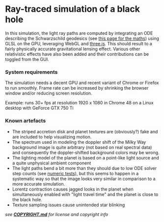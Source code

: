 ---
---

# Ray-traced simulation of a black hole

In this simulation, the light ray paths are computed by integrating an ODE describing the Schwarzschild geodesics (see [this page for the maths](https://github.com/oseiskar/black-hole/blob/numeric-notebooks/physics.ipynb)) using GLSL on the GPU, leveraging WebGL and [three.js](http://threejs.org). This should result to a fairly physically accurate gravitational lensing effect. Various other relativistic effects have also been added and their contributions can be toggled from the GUI.

### System requirements

The simulation needs a decent GPU and recent variant of Chrome or Firefox to run smoothly. Frame rate can be increased by shrinking the browser window and/or reducing screen resolution.

Example: runs 30+ fps at resolution 1920 x 1080 in Chrome 48 on a Linux desktop with GeForce GTX 750 Ti

### Known artefacts

 * The striped accretion disk and planet textures are (obviously?) fake and are included to help visualizing motion.
 * The spectrum used in modeling the doppler shift of the Milky Way background image is quite arbitrary (not based on real spectral data) and consequently the doppler-shifted background colors may be wrong.
 * The lighting model of the planet is based on a point-like light source and a quite unphysical ambient component
 * The light paths bend a bit more than they should due to low ODE solver step counts (see [numeric tests](https://github.com/oseiskar/black-hole/blob/numeric-notebooks/numeric_tests.ipynb)), but this seems to happen in a systematic way so that the image looks very similar in comparison to a more accurate simulation.
 * Lorentz contraction causes jagged looks in the planet when simultaneously enabled with "light travel time" and the planet is close to the black hole.
 * Texture sampling issues cause unintended star blinking

_see **[COPYRIGHT.md](https://github.com/oseiskar/black-hole/blob/master/COPYRIGHT.md)** for license and copyright info_
